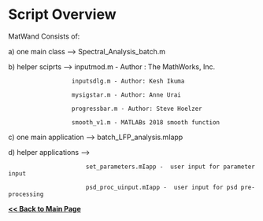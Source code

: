 
# Script Overview

MatWand Consists of:

a) one main class --> Spectral_Analysis_batch.m

b) helper sciprts -->
                      inputmod.m - Author : The MathWorks, Inc.

                      inputsdlg.m - Author: Kesh Ikuma

                      mysigstar.m - Author: Anne Urai

                      progressbar.m - Author: Steve Hoelzer

                      smooth_v1.m - MATLABs 2018 smooth function
                      
c) one main application --> batch_LFP_analysis.mIapp

d) helper applications -->

                          set_parameters.mIapp -  user input for parameter input
                          
                          psd_proc_uinput.mIapp -  user input for psd pre-processing





**[<< Back to Main Page](/README.md)**
